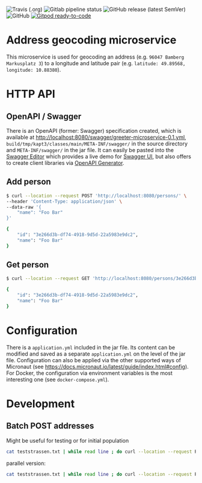 <!--- some badges to display on the GitHub page -->

![Travis (.org)](https://img.shields.io/travis/debuglevel/address-geocoding?label=Travis%20build)
![Gitlab pipeline status](https://img.shields.io/gitlab/pipeline/debuglevel/address-geocoding?label=GitLab%20build)
![GitHub release (latest SemVer)](https://img.shields.io/github/v/release/debuglevel/address-geocoding?sort=semver)
![GitHub](https://img.shields.io/github/license/debuglevel/address-geocoding)
[![Gitpod ready-to-code](https://img.shields.io/badge/Gitpod-ready--to--code-blue?logo=gitpod)](https://gitpod.io/#https://github.com/debuglevel/address-geocoding)

# Address geocoding microservice

This microservice is used for geocoding an address (e.g. `96047 Bamberg Markusplatz 3`) to a longitude and latitude pair (e.g. `latitude: 49.89568, longitude: 10.88380`).  

# HTTP API

## OpenAPI / Swagger

There is an OpenAPI (former: Swagger) specification created, which is available at <http://localhost:8080/swagger/greeter-microservice-0.1.yml>, `build/tmp/kapt3/classes/main/META-INF/swagger/` in the source directory and `META-INF/swagger/` in the jar file. It can easily be pasted into the [Swagger Editor](https://editor.swagger.io) which provides a live demo for [Swagger UI](https://swagger.io/tools/swagger-ui/), but also offers to create client libraries via [OpenAPI Generator](https://openapi-generator.tech).

## Add person
```bash
$ curl --location --request POST 'http://localhost:8080/persons/' \
--header 'Content-Type: application/json' \
--data-raw '{
    "name": "Foo Bar"
}'

{
    "id": "3e266d3b-df74-4918-9d5d-22a5983e9dc2",
    "name": "Foo Bar"
}
```

## Get person
```bash
$ curl --location --request GET 'http://localhost:8080/persons/3e266d3b-df74-4918-9d5d-22a5983e9dc2'

{
    "id": "3e266d3b-df74-4918-9d5d-22a5983e9dc2",
    "name": "Foo Bar"
}
```

# Configuration

There is a `application.yml` included in the jar file. Its content can be modified and saved as a
separate `application.yml` on the level of the jar file. Configuration can also be applied via the other supported ways
of Micronaut (see <https://docs.micronaut.io/latest/guide/index.html#config>). For Docker, the configuration via
environment variables is the most interesting one (see `docker-compose.yml`).

# Development

## Batch POST addresses

Might be useful for testing or for initial population

```bash
cat teststrassen.txt | while read line ; do curl --location --request POST 'http://localhost:8080/geocodes/' --header 'Content-Type: application/json' --data-raw "{ \"address\": \"$line\" }"; done
```

parallel version:

```bash
cat teststrassen.txt | while read line ; do curl --location --request POST 'http://localhost:8080/geocodes/' --header 'Content-Type: application/json' --data-raw "{ \"address\": \"$line\" }" & echo test; done
```